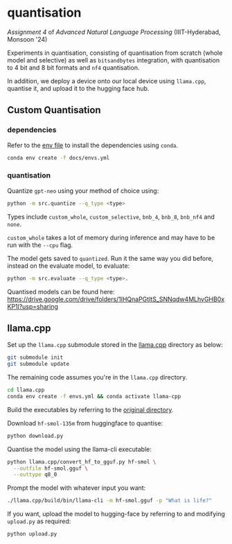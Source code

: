 # quantisation
*Assignment 4* of *Advanced Natural Language Processing* (IIIT-Hyderabad, Monsoon '24)

Experiments in quantisation, consisting of quantisation from scratch (whole model and selective) as well as `bitsandbytes` integration, with quantisation to 4 bit and 8 bit formats and `nf4` quantisation. 

In addition, we deploy a device onto our local device using `llama.cpp`, quantise it, and upload it to the hugging face hub. 

## Custom Quantisation

### dependencies
Refer to the [env file](./docs/envs.yml) to install the dependencies using `conda`. 
```sh
conda env create -f docs/envs.yml
```

### quantisation

Quantize `gpt-neo` using your method of choice using:
```sh
python -m src.quantize --q_type <type>
```

Types include `custom_whole`, `custom_selective`, `bnb_4`, `bnb_8`, `bnb_nf4` 
and `none`. 

`custom_whole` takes a lot of memory during inference and may have to be run with the `--cpu` flag. 

The model gets saved to `quantized`. Run it the same way you did before, instead on the evaluate model, to evaluate:
```sh
python -m src.evaluate --q_type <type>. 
```

Quantised models can be found here: https://drive.google.com/drive/folders/1lHQnaPGtltS_SNNqdw4MLhvGHB0xKP1l?usp=sharing

## llama.cpp
Set up the `llama.cpp` submodule stored in the [llama.cpp](./llama.cpp/) directory as below:
```sh
git submodule init
git submodule update
```

The remaining code assumes you're in the `llama.cpp` directory. 
```sh
cd llama.cpp
conda env create -f envs.yml && conda activate llama-cpp
```

Build the executables by referring to the [original directory](https://github.com/ggerganov/llama.cpp/blob/master/docs/build.md). 

Download `hf-smol-135m` from huggingface to quantise:
```sh
python download.py
```

Quantise the model using the llama-cli executable:
```sh
python llama.cpp/convert_hf_to_gguf.py hf-smol \
  --outfile hf-smol.gguf \
  --outtype q8_0
```

Prompt the model with whatever input you want:
```sh
./llama.cpp/build/bin/llama-cli -m hf-smol.gguf -p "What is life?"
```

If you want, upload the model to hugging-face by referring to and modifying `upload.py` as required:
```sh
python upload.py
```
